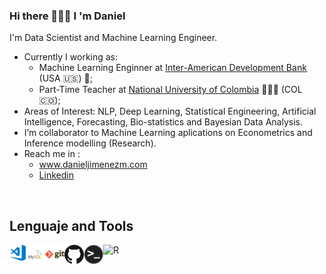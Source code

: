 ### Hi there 👨🏻‍💻 I 'm Daniel

I'm  Data Scientist and Machine Learning Engineer.

* Currently I working as:
  + Machine Learning Enginner at [Inter-American Development Bank](https://www.iadb.org/es/acerca-del-bid/financiamiento-del-bid/financiamiento-del-bid%2C6028.html) (USA 🇺🇸) 🤖;
  + Part-Time Teacher at [National University of Colombia](https://unal.edu.co/) 👨🏻‍🏫 (COL 🇨🇴);
* Areas of Interest: NLP, Deep Learning, Statistical Engineering, Artificial Intelligence, Forecasting, Bio-statistics and Bayesian Data Analysis.
* I’m  collaborator to Machine Learning aplications on Econometrics and Inference modelling (Research).
*  Reach me in : 
    + www.danieljimenezm.com
    + [Linkedin](https://www.linkedin.com/in/djimenezm/)

<br />

## Lenguaje and Tools

<img align="left" alt="Visual Studio Code" width="26px" src="https://raw.githubusercontent.com/github/explore/80688e429a7d4ef2fca1e82350fe8e3517d3494d/topics/visual-studio-code/visual-studio-code.png" />

<img align="left" alt="MySQL" width="31px" src="https://raw.githubusercontent.com/github/explore/80688e429a7d4ef2fca1e82350fe8e3517d3494d/topics/mysql/mysql.png" />

<img align="left" alt="Git" width="31px" src="https://raw.githubusercontent.com/github/explore/80688e429a7d4ef2fca1e82350fe8e3517d3494d/topics/git/git.png" />

<img align="left" alt="GitHub" width="31px" src="https://raw.githubusercontent.com/github/explore/78df643247d429f6cc873026c0622819ad797942/topics/github/github.png" />



<img align="left" alt="Terminal" width="31px" src="https://raw.githubusercontent.com/github/explore/80688e429a7d4ef2fca1e82350fe8e3517d3494d/topics/terminal/terminal.png" />

<img align="left" alt="R" width="31px" src="https://avatars0.githubusercontent.com/u/513560?s=200&v=4" />

<!--
**carlosjimenez88M/carlosjimenez88M** is a ✨ _special_ ✨ repository because its `README.md` (this file) appears on your GitHub profile.

Here are some ideas to get you started:

- 🔭 I’m currently working on Inter-Amercian Develpment Bank 
- 🌱 I’m currently learning ...
- 👯 I’m looking to collaborate on ...
- 🤔 I’m looking for help with ...
- 💬 Ask me about ...
- 📫 How to reach me: ...
- 😄 Pronouns: ...
- ⚡ Fun fact: ...
-->
